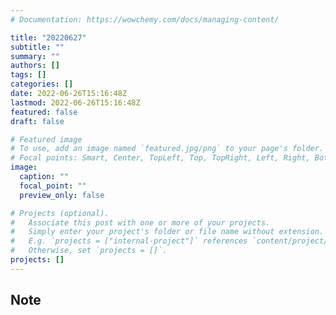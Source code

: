 ```yaml
---
# Documentation: https://wowchemy.com/docs/managing-content/

title: "20220627"
subtitle: ""
summary: ""
authors: []
tags: []
categories: []
date: 2022-06-26T15:16:48Z
lastmod: 2022-06-26T15:16:48Z
featured: false
draft: false

# Featured image
# To use, add an image named `featured.jpg/png` to your page's folder.
# Focal points: Smart, Center, TopLeft, Top, TopRight, Left, Right, BottomLeft, Bottom, BottomRight.
image:
  caption: ""
  focal_point: ""
  preview_only: false

# Projects (optional).
#   Associate this post with one or more of your projects.
#   Simply enter your project's folder or file name without extension.
#   E.g. `projects = ["internal-project"]` references `content/project/deep-learning/index.md`.
#   Otherwise, set `projects = []`.
projects: []
---
```


## Note


